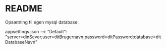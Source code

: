 # README

Opsætning til egen mysql database:

appsettings.json --> "Default": "server=dinSever;user=ditBrugernavn;password=ditPassword;database=ditDatabaseNavn"
